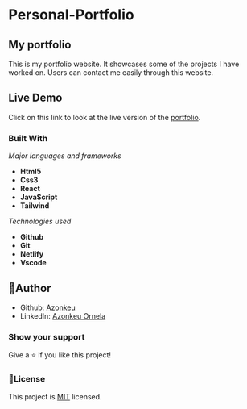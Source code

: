 # Personal-Portfolio

## My portfolio 

This is my portfolio website. It showcases some of the projects I have worked on. Users can contact me easily through this website.

## Live Demo

Click on this link to look at the live version of the [portfolio](https://xenodochial-tereshkova-1ccbde.netlify.app/).

### Built With

  *Major languages and frameworks*
 - **Html5** 
 - **Css3**
 - **React**
 - **JavaScript**
 - **Tailwind**

  *Technologies used*
 - **Github**
 - **Git**
 - **Netlify** 
 - **Vscode**

## 👩Author

- Github: [Azonkeu](https://github.com/Azonkeu)
- LinkedIn: [Azonkeu Ornela](https://www.linkedin.com/in/azonkeu-ornela-88a14b172/)


### Show your support

Give a ⭐️ if you like this project!

### 📝License

This project is [MIT](https://github.com/Azonkeu/azonkeu-portfolio/blob/main/LICENSE) licensed.

